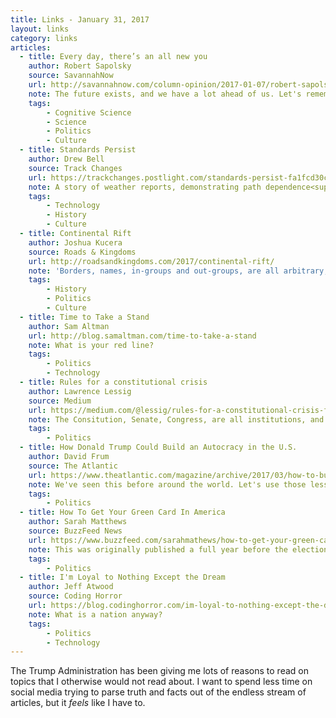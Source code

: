 ```yaml
---
title: Links - January 31, 2017
layout: links
category: links
articles:
  - title: Every day, there’s an all new you
    author: Robert Sapolsky
    source: SavannahNow
    url: http://savannahnow.com/column-opinion/2017-01-07/robert-sapolsky-every-day-there-s-all-new-you
    note: The future exists, and we have a lot ahead of us. Let's remember that.
    tags:
        - Cognitive Science
        - Science
        - Politics
        - Culture
  - title: Standards Persist
    author: Drew Bell
    source: Track Changes
    url: https://trackchanges.postlight.com/standards-persist-fa1fcd30cbca
    note: A story of weather reports, demonstrating path dependence<sup>1000</sup>. "Choices we agree on now are going to stick around, and get baked into the foundational brick of our biggest, most critical systems. Be careful what you toss in there!"
    tags:
        - Technology
        - History
        - Culture
  - title: Continental Rift
    author: Joshua Kucera
    source: Roads & Kingdoms
    url: http://roadsandkingdoms.com/2017/continental-rift/
    note: 'Borders, names, in-groups and out-groups, are all arbitrary, and more fluid than we generally think. Herodotus spoke of the divide between Europe, Asia, and Africa 500 years ago: "I cannot conceive why three names [Asia, Europe, and Africa] should ever have been given to a tract which is in reality one."'
    tags:
        - History
        - Politics
        - Culture
  - title: Time to Take a Stand
    author: Sam Altman
    url: http://blog.samaltman.com/time-to-take-a-stand
    note: What is your red line?
    tags:
        - Politics
        - Technology
  - title: Rules for a constitutional crisis
    author: Lawrence Lessig
    source: Medium
    url: https://medium.com/@lessig/rules-for-a-constitutional-crisis-f236e3284fbe
    note: The Consitution, Senate, Congress, are all institutions, and institutions are just people. We don't live in a world of self-enforcing mechanics and contracts. We live in a world where rules and expectations put in place by people are enforced by people.
    tags:
        - Politics
  - title: How Donald Trump Could Build an Autocracy in the U.S.
    author: David Frum
    source: The Atlantic
    url: https://www.theatlantic.com/magazine/archive/2017/03/how-to-build-an-autocracy/513872/
    note: We've seen this before around the world. Let's use those lessons.
    tags:
        - Politics
  - title: How To Get Your Green Card In America
    author: Sarah Matthews
    source: BuzzFeed News
    url: https://www.buzzfeed.com/sarahmathews/how-to-get-your-green-card-in-america
    note: This was originally published a full year before the election. Coming here legally is not an easy process. Even though Oman and Costa Rica are so different, I see myself, and echoes of my experience in the US in a lot of these stories.
    tags:
        - Politics
  - title: I'm Loyal to Nothing Except the Dream
    author: Jeff Atwood
    source: Coding Horror
    url: https://blog.codinghorror.com/im-loyal-to-nothing-except-the-dream/
    note: What is a nation anyway?
    tags:
        - Politics
        - Technology
---
```


The Trump Administration has been giving me lots of reasons to read on topics that I otherwise would not read about. I want to spend less time on social media trying to parse truth and facts out of the endless stream of articles, but it _feels_ like I have to.
